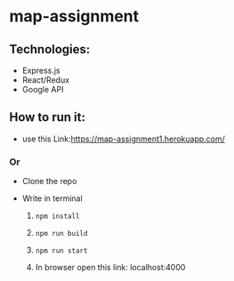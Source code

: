 # map-assignment
## Technologies:
  - Express.js
  - React/Redux
  - Google API

## How to run it:
  - use this Link:https://map-assignment1.herokuapp.com/
  ### Or
  - Clone the repo
  - Write in terminal
  
    1. ```npm install```
  
    2. ```npm run build```
  
    3. ```npm run start```
  
    4. In browser open this link: localhost:4000
